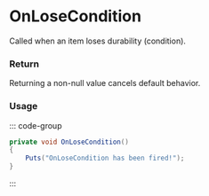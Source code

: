 <Badge type="danger" text="Carbon Compatible"/><Badge type="warning" text="Oxide Compatible"/>
# OnLoseCondition
Called when an item loses durability (condition).
### Return
Returning a non-null value cancels default behavior.

### Usage
::: code-group
```csharp [Example]
private void OnLoseCondition()
{
	Puts("OnLoseCondition has been fired!");
}
```
:::
